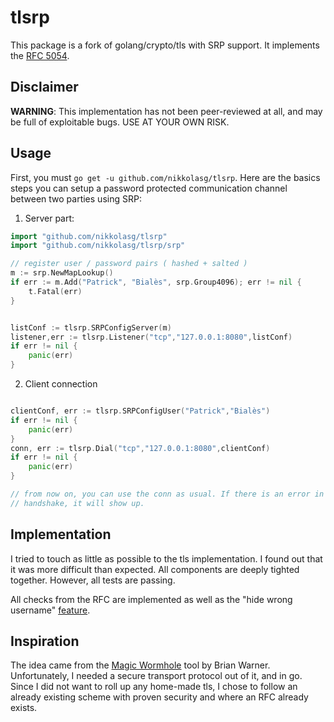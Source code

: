 # tlsrp

This package is a fork of golang/crypto/tls with SRP support. It implements the
[RFC 5054](https://tools.ietf.org/html/rfc5054).

## Disclaimer

**WARNING**: This implementation has not been peer-reviewed at all, and may be
full of exploitable bugs. USE AT YOUR OWN RISK.

## Usage

First, you must `go get -u github.com/nikkolasg/tlsrp`. Here are the basics
steps you can setup a password protected communication channel between two parties using SRP:

 1. Server part:

```go
import "github.com/nikkolasg/tlsrp"
import "github.com/nikkolasg/tlsrp/srp"

// register user / password pairs ( hashed + salted ) 
m := srp.NewMapLookup()
if err := m.Add("Patrick", "Bialès", srp.Group4096); err != nil {
	t.Fatal(err)
}


listConf := tlsrp.SRPConfigServer(m)
listener,err := tlsrp.Listener("tcp","127.0.0.1:8080",listConf)
if err != nil {
    panic(err)
}
```

 2. Client connection

```go

clientConf, err := tlsrp.SRPConfigUser("Patrick","Bialès")
if err != nil {
    panic(err)
}
conn, err := tlsrp.Dial("tcp","127.0.0.1:8080",clientConf)
if err != nil {
    panic(err)
}

// from now on, you can use the conn as usual. If there is an error in the SRP
// handshake, it will show up.
```

## Implementation

I tried to touch as little as possible to the tls implementation. I found out
that it was more difficult than expected. All components are deeply tighted
together. However, all tests are passing.

All checks from the RFC are implemented as well as the "hide wrong username"
[feature](https://tools.ietf.org/html/rfc5054#page-6).

## Inspiration

The idea came from the [Magic
Wormhole](https://github.com/warner/magic-wormhole) tool by Brian Warner.
Unfortunately, I needed a secure transport protocol out of it, and in go. Since
I did not want to roll up any home-made tls, I chose to follow an already
existing scheme with proven security and where an RFC already exists.

